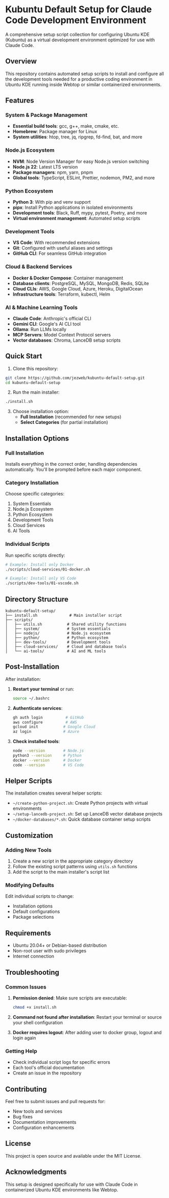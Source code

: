 # Kubuntu Default Setup for Claude Code Development Environment

A comprehensive setup script collection for configuring Ubuntu KDE (Kubuntu) as a virtual development environment optimized for use with Claude Code.

## Overview

This repository contains automated setup scripts to install and configure all the development tools needed for a productive coding environment in Ubuntu KDE running inside Webtop or similar containerized environments.

## Features

### System & Package Management
- **Essential build tools**: gcc, g++, make, cmake, etc.
- **Homebrew**: Package manager for Linux
- **System utilities**: htop, tree, jq, ripgrep, fd-find, bat, and more

### Node.js Ecosystem
- **NVM**: Node Version Manager for easy Node.js version switching
- **Node.js 22**: Latest LTS version
- **Package managers**: npm, yarn, pnpm
- **Global tools**: TypeScript, ESLint, Prettier, nodemon, PM2, and more

### Python Ecosystem
- **Python 3**: With pip and venv support
- **pipx**: Install Python applications in isolated environments
- **Development tools**: Black, Ruff, mypy, pytest, Poetry, and more
- **Virtual environment management**: Automated setup scripts

### Development Tools
- **VS Code**: With recommended extensions
- **Git**: Configured with useful aliases and settings
- **GitHub CLI**: For seamless GitHub integration

### Cloud & Backend Services
- **Docker & Docker Compose**: Container management
- **Database clients**: PostgreSQL, MySQL, MongoDB, Redis, SQLite
- **Cloud CLIs**: AWS, Google Cloud, Azure, Heroku, DigitalOcean
- **Infrastructure tools**: Terraform, kubectl, Helm

### AI & Machine Learning Tools
- **Claude Code**: Anthropic's official CLI
- **Gemini CLI**: Google's AI CLI tool
- **Ollama**: Run LLMs locally
- **MCP Servers**: Model Context Protocol servers
- **Vector databases**: Chroma, LanceDB setup scripts

## Quick Start

1. Clone this repository:
```bash
git clone https://github.com/jezweb/kubuntu-default-setup.git
cd kubuntu-default-setup
```

2. Run the main installer:
```bash
./install.sh
```

3. Choose installation option:
   - **Full Installation** (recommended for new setups)
   - **Select Categories** (for partial installation)

## Installation Options

### Full Installation
Installs everything in the correct order, handling dependencies automatically. You'll be prompted before each major component.

### Category Installation
Choose specific categories:
1. System Essentials
2. Node.js Ecosystem
3. Python Ecosystem
4. Development Tools
5. Cloud Services
6. AI Tools

### Individual Scripts
Run specific scripts directly:
```bash
# Example: Install only Docker
./scripts/cloud-services/01-docker.sh

# Example: Install only VS Code
./scripts/dev-tools/01-vscode.sh
```

## Directory Structure

```
kubuntu-default-setup/
├── install.sh              # Main installer script
├── scripts/
│   ├── utils.sh           # Shared utility functions
│   ├── system/            # System essentials
│   ├── nodejs/            # Node.js ecosystem
│   ├── python/            # Python ecosystem
│   ├── dev-tools/         # Development tools
│   ├── cloud-services/    # Cloud and database tools
│   └── ai-tools/          # AI and ML tools
```

## Post-Installation

After installation:

1. **Restart your terminal** or run:
   ```bash
   source ~/.bashrc
   ```

2. **Authenticate services**:
   ```bash
   gh auth login          # GitHub
   aws configure          # AWS
   gcloud init           # Google Cloud
   az login              # Azure
   ```

3. **Check installed tools**:
   ```bash
   node --version        # Node.js
   python3 --version     # Python
   docker --version      # Docker
   code --version        # VS Code
   ```

## Helper Scripts

The installation creates several helper scripts:

- `~/create-python-project.sh`: Create Python projects with virtual environments
- `~/setup-lancedb-project.sh`: Set up LanceDB vector database projects
- `~/docker-databases/*.sh`: Quick database container setup scripts

## Customization

### Adding New Tools

1. Create a new script in the appropriate category directory
2. Follow the existing script patterns using `utils.sh` functions
3. Add the script to the main installer's script list

### Modifying Defaults

Edit individual scripts to change:
- Installation options
- Default configurations
- Package selections

## Requirements

- Ubuntu 20.04+ or Debian-based distribution
- Non-root user with sudo privileges
- Internet connection

## Troubleshooting

### Common Issues

1. **Permission denied**: Make sure scripts are executable:
   ```bash
   chmod +x install.sh
   ```

2. **Command not found after installation**: Restart your terminal or source your shell configuration

3. **Docker requires logout**: After adding user to docker group, logout and login again

### Getting Help

- Check individual script logs for specific errors
- Each tool's official documentation
- Create an issue in the repository

## Contributing

Feel free to submit issues and pull requests for:
- New tools and services
- Bug fixes
- Documentation improvements
- Configuration enhancements

## License

This project is open source and available under the MIT License.

## Acknowledgments

This setup is designed specifically for use with Claude Code in containerized Ubuntu KDE environments like Webtop.